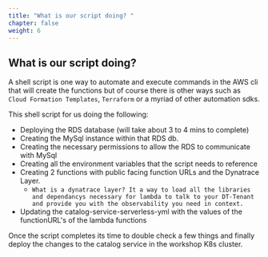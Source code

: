 ```yaml
---
title: "What is our script doing? "
chapter: false
weight: 6
---
```

## What is our script doing? 
A shell script is one way to automate and execute commands in the AWS cli that will create the functions but of course there is other ways such as `Cloud Formation Templates`, `Terraform` or a myriad of other automation sdks.  

This shell script for us doing the following: 
*  Deploying the RDS database (will take about 3 to 4 mins to complete)
*  Creating the MySql instance within that RDS db. 
*  Creating the necessary permissions to allow the RDS to communicate with MySql
*  Creating all the environment variables that the script needs to reference
*  Creating 2 functions with public facing function URLs and the Dynatrace Layer.  
      *  `What is a dynatrace layer? It a way to load all the libraries and dependancys necessary for lambda to talk to your DT-Tenant and provide you with the observability you need in context.`
*  Updating the catalog-service-serverless-yml with the values of the functionURL's of the lambda functions 

Once the script completes its time to double check a few things and finally deploy the changes to the catalog service in the workshop K8s cluster.


